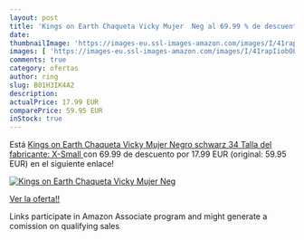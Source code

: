 ```yaml
---
layout: post
title: 'Kings on Earth Chaqueta Vicky Mujer  Neg al 69.99 % de descuento'
date: 
thumbnailImage: 'https://images-eu.ssl-images-amazon.com/images/I/41rapIiobOL._SL200_.jpg'
images: [ 'https://images-eu.ssl-images-amazon.com/images/I/41rapIiobOL._SL200_.jpg' ]
comments: true
category: ofertas
author: ring
slug: B01H3IK4A2
description:
actualPrice: 17.99 EUR
comparePrice: 59.95 EUR
inStock: true
---
```


Está [Kings on Earth Chaqueta Vicky Mujer  Negro  schwarz   34  Talla del fabricante: X-Small ](https://www.amazon.es/dp/B01H3IK4A2/?tag=tolees-21) con 69.99 de descuento por 17.99 EUR (original: 59.95 EUR) en el siguiente enlace!

[![Kings on Earth Chaqueta Vicky Mujer  Neg](https://images-eu.ssl-images-amazon.com/images/I/41rapIiobOL._SL200_.jpg)](https://www.amazon.es/dp/B01H3IK4A2/?tag=tolees-21)

[Ver la oferta!!](https://www.amazon.es/dp/B01H3IK4A2/?tag=tolees-21)

Links participate in Amazon Associate program and might generate a comission on qualifying sales


